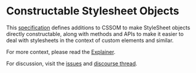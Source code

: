 # Constructable Stylesheet Objects

This [specification](https://wicg.github.io/construct-stylesheets/) defines additions to CSSOM to make StyleSheet objects directly constructable, along with methods and APIs to make it easier to deal with stylesheets in the context of custom elements and similar.

For more context, please read the [Explainer](explainer.md).

For discussion, visit the [issues](https://github.com/WICG/construct-stylesheets/issues) and [discourse thread](https://discourse.wicg.io/t/proposal-constructable-stylesheet-objects/2572).
